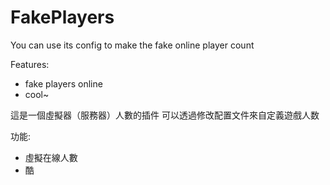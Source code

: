 # FakePlayers
You can use its config to make the fake online player count

Features:
- fake players online
- cool~

這是一個虛擬器（服務器）人數的插件 可以透過修改配置文件來自定義遊戲人数

功能:

- 虛擬在線人數
- 酷
